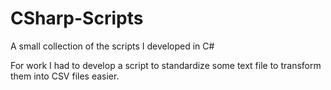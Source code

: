 # CSharp-Scripts
A small collection of the scripts I developed in C#

For work I had to develop a script to standardize some text file to transform them into CSV files easier.

